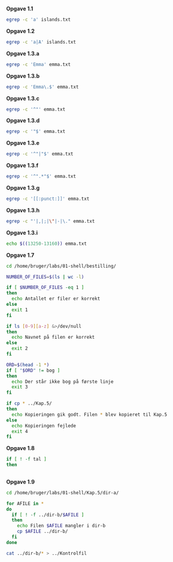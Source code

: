 **Opgave 1.1**

```bash
egrep -c 'a' islands.txt
```

**Opgave 1.2** 

```bash
egrep -c 'a|A' islands.txt
```

**Opgave 1.3.a**

```bash
egrep -c 'Emma' emma.txt
```

**Opgave 1.3.b**

```bash
egrep -c 'Emma\.$' emma.txt
```

**Opgave 1.3.c**

```bash
egrep -c '^"' emma.txt
```

**Opgave 1.3.d**

```bash
egrep -c '"$' emma.txt
```

**Opgave 1.3.e**

```bash
egrep -c '^"|"$' emma.txt
```

**Opgave 1.3.f**

```bash
egrep -c '^".*"$' emma.txt
```

**Opgave 1.3.g**

```bash
egrep -c '[[:punct:]]' emma.txt
```

**Opgave 1.3.h**

```bash
egrep -c "'|,|;|\"|-|\." emma.txt 
```

**Opgave 1.3.i**

```bash
echo $((13250-13160)) emma.txt
```

**Opgave 1.7**

```bash
cd /home/bruger/labs/01-shell/bestilling/

NUMBER_OF_FILES=$(ls | wc -l)

if [ $NUMBER_OF_FILES -eq 1 ]
then
  echo Antallet er filer er korrekt
else
  exit 1
fi

if ls [0-9][a-z] &>/dev/null
then
  echo Navnet på filen er korrekt
else
  exit 2
fi

ORD=$(head -1 *)
if [ "$ORD" != bog ]
then
  echo Der står ikke bog på første linje
  exit 3
fi

if cp * ../Kap.5/
then
  echo Kopieringen gik godt. Filen * blev kopieret til Kap.5
else
  echo Kopieringen fejlede
  exit 4
fi
```

**Opgave 1.8**

```bash
if [ ! -f tal ]
then
  
```

**Opgave 1.9**

```bash
cd /home/bruger/labs/01-shell/Kap.5/dir-a/

for AFILE in *
do
  if [ ! -f ../dir-b/$AFILE ]
  then
    echo Filen $AFILE mangler i dir-b
    cp $AFILE ../dir-b/
  fi
done

cat ../dir-b/* > ../Kontrolfil
```



